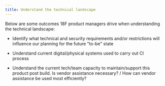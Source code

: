 ```yaml
---
title: Understand the technical landscape
---
```


Below are some outcomes 18F product managers drive when understanding the technical landscape:

-   Identify what technical and security requirements and/or restrictions will influence our planning for the future "to-be" state

-   Understand current digital/physical systems used to carry out CI process

-   Understand the current tech/team capacity to maintain/support this product post build. Is vendor assistance necessary? / How can vendor assistance be used most efficiently?